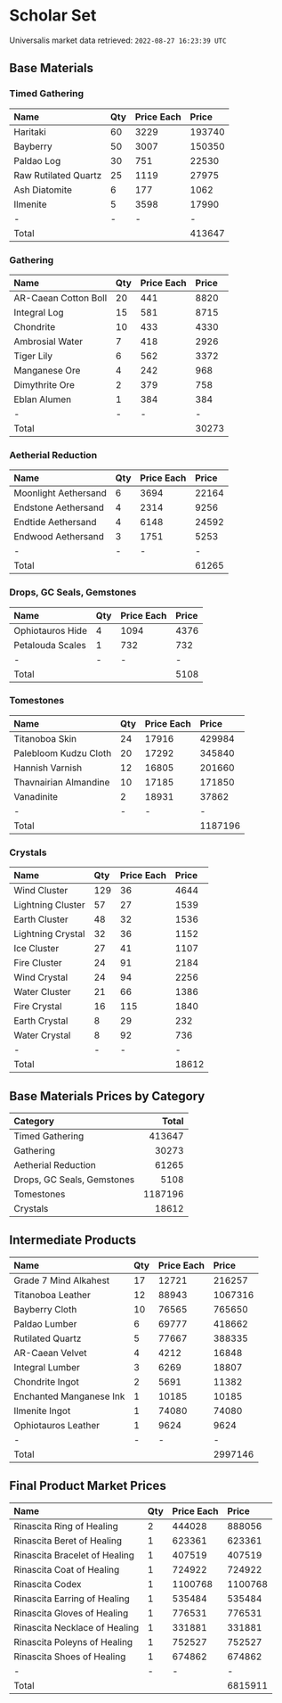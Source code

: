 # Scholar Set

Universalis market data retrieved: `2022-08-27 16:23:39 UTC`

## Base Materials

### Timed Gathering

| Name                 | Qty   | Price Each   | Price   |
|:---------------------|:------|:-------------|:--------|
| Haritaki             | 60    | 3229         | 193740  |
| Bayberry             | 50    | 3007         | 150350  |
| Paldao Log           | 30    | 751          | 22530   |
| Raw Rutilated Quartz | 25    | 1119         | 27975   |
| Ash Diatomite        | 6     | 177          | 1062    |
| Ilmenite             | 5     | 3598         | 17990   |
| -                    | -     | -            | -       |
| Total                |       |              | 413647  |

### Gathering

| Name                 | Qty   | Price Each   | Price   |
|:---------------------|:------|:-------------|:--------|
| AR-Caean Cotton Boll | 20    | 441          | 8820    |
| Integral Log         | 15    | 581          | 8715    |
| Chondrite            | 10    | 433          | 4330    |
| Ambrosial Water      | 7     | 418          | 2926    |
| Tiger Lily           | 6     | 562          | 3372    |
| Manganese Ore        | 4     | 242          | 968     |
| Dimythrite Ore       | 2     | 379          | 758     |
| Eblan Alumen         | 1     | 384          | 384     |
| -                    | -     | -            | -       |
| Total                |       |              | 30273   |

### Aetherial Reduction

| Name                 | Qty   | Price Each   | Price   |
|:---------------------|:------|:-------------|:--------|
| Moonlight Aethersand | 6     | 3694         | 22164   |
| Endstone Aethersand  | 4     | 2314         | 9256    |
| Endtide Aethersand   | 4     | 6148         | 24592   |
| Endwood Aethersand   | 3     | 1751         | 5253    |
| -                    | -     | -            | -       |
| Total                |       |              | 61265   |

### Drops, GC Seals, Gemstones

| Name             | Qty   | Price Each   | Price   |
|:-----------------|:------|:-------------|:--------|
| Ophiotauros Hide | 4     | 1094         | 4376    |
| Petalouda Scales | 1     | 732          | 732     |
| -                | -     | -            | -       |
| Total            |       |              | 5108    |

### Tomestones

| Name                  | Qty   | Price Each   | Price   |
|:----------------------|:------|:-------------|:--------|
| Titanoboa Skin        | 24    | 17916        | 429984  |
| Palebloom Kudzu Cloth | 20    | 17292        | 345840  |
| Hannish Varnish       | 12    | 16805        | 201660  |
| Thavnairian Almandine | 10    | 17185        | 171850  |
| Vanadinite            | 2     | 18931        | 37862   |
| -                     | -     | -            | -       |
| Total                 |       |              | 1187196 |

### Crystals

| Name              | Qty   | Price Each   | Price   |
|:------------------|:------|:-------------|:--------|
| Wind Cluster      | 129   | 36           | 4644    |
| Lightning Cluster | 57    | 27           | 1539    |
| Earth Cluster     | 48    | 32           | 1536    |
| Lightning Crystal | 32    | 36           | 1152    |
| Ice Cluster       | 27    | 41           | 1107    |
| Fire Cluster      | 24    | 91           | 2184    |
| Wind Crystal      | 24    | 94           | 2256    |
| Water Cluster     | 21    | 66           | 1386    |
| Fire Crystal      | 16    | 115          | 1840    |
| Earth Crystal     | 8     | 29           | 232     |
| Water Crystal     | 8     | 92           | 736     |
| -                 | -     | -            | -       |
| Total             |       |              | 18612   |

## Base Materials Prices by Category

| Category                   |   Total |
|:---------------------------|--------:|
| Timed Gathering            |  413647 |
| Gathering                  |   30273 |
| Aetherial Reduction        |   61265 |
| Drops, GC Seals, Gemstones |    5108 |
| Tomestones                 | 1187196 |
| Crystals                   |   18612 |

## Intermediate Products

| Name                    | Qty   | Price Each   | Price   |
|:------------------------|:------|:-------------|:--------|
| Grade 7 Mind Alkahest   | 17    | 12721        | 216257  |
| Titanoboa Leather       | 12    | 88943        | 1067316 |
| Bayberry Cloth          | 10    | 76565        | 765650  |
| Paldao Lumber           | 6     | 69777        | 418662  |
| Rutilated Quartz        | 5     | 77667        | 388335  |
| AR-Caean Velvet         | 4     | 4212         | 16848   |
| Integral Lumber         | 3     | 6269         | 18807   |
| Chondrite Ingot         | 2     | 5691         | 11382   |
| Enchanted Manganese Ink | 1     | 10185        | 10185   |
| Ilmenite Ingot          | 1     | 74080        | 74080   |
| Ophiotauros Leather     | 1     | 9624         | 9624    |
| -                       | -     | -            | -       |
| Total                   |       |              | 2997146 |

## Final Product Market Prices

| Name                          | Qty   | Price Each   | Price   |
|:------------------------------|:------|:-------------|:--------|
| Rinascita Ring of Healing     | 2     | 444028       | 888056  |
| Rinascita Beret of Healing    | 1     | 623361       | 623361  |
| Rinascita Bracelet of Healing | 1     | 407519       | 407519  |
| Rinascita Coat of Healing     | 1     | 724922       | 724922  |
| Rinascita Codex               | 1     | 1100768      | 1100768 |
| Rinascita Earring of Healing  | 1     | 535484       | 535484  |
| Rinascita Gloves of Healing   | 1     | 776531       | 776531  |
| Rinascita Necklace of Healing | 1     | 331881       | 331881  |
| Rinascita Poleyns of Healing  | 1     | 752527       | 752527  |
| Rinascita Shoes of Healing    | 1     | 674862       | 674862  |
| -                             | -     | -            | -       |
| Total                         |       |              | 6815911 |